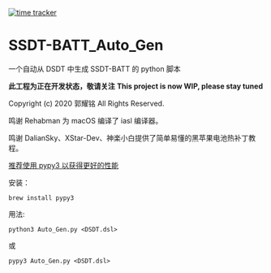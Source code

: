 [![time tracker](https://wakatime.com/badge/github/the-eric-kwok/SSDT-BATT_Auto_Gen.svg)](https://wakatime.com/badge/github/the-eric-kwok/SSDT-BATT_Auto_Gen)
# SSDT-BATT_Auto_Gen
一个自动从 DSDT 中生成 SSDT-BATT 的 python 脚本

**此工程为正在开发状态，敬请关注**
**This project is now WIP, please stay tuned**

Copyright (c) 2020 郭耀铭 All Rights Reserved.

鸣谢 Rehabman 为 macOS 编译了 iasl 编译器。

鸣谢 DalianSky、XStar-Dev、神楽小白提供了简单易懂的黑苹果电池热补丁教程。

<u>推荐使用 pypy3 以获得更好的性能</u>

安装：

    brew install pypy3

用法: 

    python3 Auto_Gen.py <DSDT.dsl>

或

    pypy3 Auto_Gen.py <DSDT.dsl>
